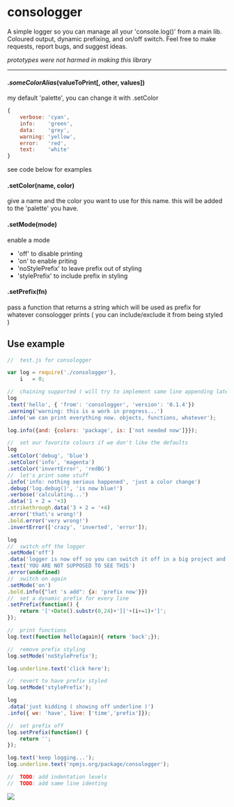consologger
===========

A simple logger so you can manage all your 'console.log()' from a main lib. Coloured output, dynamic prefixing, and on/off switch.
Feel free to make requests, report bugs, and suggest ideas.

_prototypes were not harmed in making this library_

---

#### ._someColorAlias_(valueToPrint[, other, values])
my default 'palette', you can change it with .setColor
```js
{
	verbose: 'cyan',
	info:    'green',
	data:    'grey',
	warning: 'yellow',
	error:   'red',
	text:    'white'
}
```
see code below for examples

#### .setColor(name, color)
give a name and the color you want to use for this name.
this will be added to the 'palette' you have.

#### .setMode(mode)
enable a mode
- 'off' to disable printing
- 'on' to enable priting
- 'noStylePrefix' to leave prefix out of styling
- 'stylePrefix' to include prefix in styling

#### .setPrefix(fn)
pass a function that returns a string which will be used as prefix for whatever consologger prints
( you can include/exclude it from being styled )

## Use example
```js
//	test.js for consologger

var log = require('./consologger'),
	i   = 0;

//	chaining supported ( will try to implement same line appending later... )
log
.text('hello', { 'from': 'consologger', 'version': '0.1.4'})
.warning('warning: this is a work in progress...')
.info('we can print everything now. objects, functions, whatever');

log.info({and: {colors: 'package', is: ['not needed now']}});

//	set our favorite colours if we don't like the defaults
log
.setColor('debug', 'blue')
.setColor('info', 'magenta')
.setColor('invertError', 'redBG')
//	let's print some stuff
.info('info: nothing serious happened', 'just a color change')
.debug('log.debug()', 'is now blue!')
.verbose('calculating...')
.data('1 + 2 = '+3)
.strikethrough.data('3 + 2 = '+4)
.error('that\'s wrong!')
.bold.error('very wrong!')
.invertError(['crazy', 'inverted', 'error']);

log
//	switch off the logger
.setMode('off')
.data('logger is now off so you can switch it off in a big project and avoid useless printing')
.text('YOU ARE NOT SUPPOSED TO SEE THIS')
.error(undefined)
//	switch on again
.setMode('on')
.bold.info({"let 's add": {a: 'prefix now'}})
//	set a dynamic prefix for every line
.setPrefix(function() {
	return '['+Date().substr(0,24)+']['+(i+=1)+']';
});

//	print functions
log.text(function hello(again){ return 'back';});

//	remove prefix styling
log.setMode('noStylePrefix');

log.underline.text('click here');

//	revert to have prefix styled
log.setMode('stylePrefix');

log
.data('just kidding ( showing off underline )')
.info({ we: 'have', live: ['time','prefix']});

//	set prefix off
log.setPrefix(function() {
	return '';
});

log.text('keep logging...');
log.underline.text('npmjs.org/package/consologger');

//	TODO: add indentation levels
//	TODO: add same line identing
```

<img src="http://i.imgur.com/6mS2gv6.png" border = "0"/>
